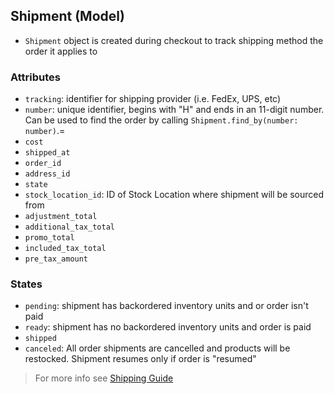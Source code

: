 ## Shipment (Model)
* `Shipment` object is created during checkout to track shipping method the order it applies to

### Attributes
* `tracking`: identifier for shipping provider (i.e. FedEx, UPS, etc)
* `number`: unique identifier, begins with "H" and ends in an 11-digit number. Can be used to find
the order by calling `Shipment.find_by(number: number)`.=
* `cost`
* `shipped_at`
* `order_id`
* `address_id`
* `state`
* `stock_location_id`: ID of Stock Location where shipment will be sourced from
* `adjustment_total`
* `additional_tax_total`
* `promo_total`
* `included_tax_total`
* `pre_tax_amount`

### States
* `pending`: shipment has backordered inventory units and or order isn't paid
* `ready`: shipment has no backordered inventory units and order is paid
* `shipped`
* `canceled`: All order shipments are cancelled and products will be restocked. Shipment resumes
only if order is "resumed"

> For more info see [Shipping Guide](../business_logic/shipping.md)
